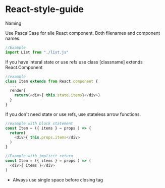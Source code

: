 # React-style-guide

Naming

Use PascalCase for alle React component. Both filenames and component names.
```javascript
//Example
import List from "./list.js"
```

If you have interal state or use refs use class [classname] extends React.Component

```javascript
//example
class Item extends from React.component {
  ...
  render{
    return(<div>{ this.state.items}</div>)
  }
}
```

If you don't need state or use refs, use stateless arrow functions.

```javascript
//example with block statement
const Item = ({ items } = props ) => {
  return(
    <div>{ this.props.items</div>
  )
}

//Example with implicit return
const Item = ({ items } = props ) => (
  <div>{ items }</div>
)
```

- Always use single space before closing tag


